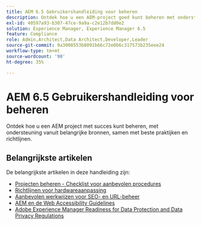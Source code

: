 ```yaml
---
title: AEM 6.5 Gebruikershandleiding voor beheren
description: Ontdek hoe u een AEM-project goed kunt beheren met ondersteuning vanuit belangrijke bronnen en een uitgebreide verzameling AEM 6.5-gebruikershandleidingen.
exl-id: 40597a93-b307-47ce-9a9a-c2e12b7dd0e2
solution: Experience Manager, Experience Manager 6.5
feature: Compliance
role: Admin,Architect,Data Architect,Developer,Leader
source-git-commit: 9a3008553b8091b66c72e0b6c317573b235eee24
workflow-type: tm+mt
source-wordcount: '90'
ht-degree: 35%

---
```


# AEM 6.5 Gebruikershandleiding voor beheren

Ontdek hoe u een AEM project met succes kunt beheren, met ondersteuning vanuit belangrijke bronnen, samen met beste praktijken en richtlijnen.

## Belangrijkste artikelen

De belangrijkste artikelen in deze handleiding zijn:

* [Projecten beheren - Checklist voor aanbevolen procedures](/help/managing/best-practices.md)
* [Richtlijnen voor hardwareaanpassing](/help/managing/hardware-sizing-guidelines.md)
* [Aanbevolen werkwijzen voor SEO- en URL-beheer](/help/managing/seo-and-url-management.md)
* [AEM en de Web Accessibility Guidelines](/help/managing/web-accessibility.md)
* [Adobe Experience Manager Readiness for Data Protection and Data Privacy Regulations](/help/managing/data-protection-and-privacy.md)
